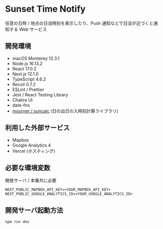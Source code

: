 # Sunset Time Notify

任意の日時 / 地点の日没時刻を表示したり、Push 通知などで日没が近づくと通知する Web サービス

## 開発環境

- macOS Monterey 12.3.1
- Node.js 16.13.2
- React 17.0.2
- Next.js 12.1.0
- TypeScript 4.6.2
- Recoil 0.7.2
- ESLint / Prettier
- Jest / React Testing Library
- Chakra UI
- date-fns
- [mourner / suncalc](https://github.com/mourner/suncalc) (日の出日の入時刻計算ライブラリ)

## 利用した外部サービス

- Mapbox
- Google Analytics 4
- Vercel (ホスティング)

## 必要な環境変数

開発サーバ / 本番共に必要

```vim
NEXT_PUBLIC_MAPBOX_API_KEY=<YOUR_MAPBOX_API_KEY>
NEXT_PUBLIC_GOOGLE_ANALYTICS_ID=<YOUR_GOOGLE_ANALYTICS_ID>
```

## 開発サーバ起動方法

```bash
npm run dev
```
